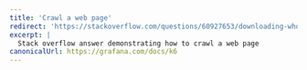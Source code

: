```yaml
---
title: 'Crawl a web page'
redirect: 'https://stackoverflow.com/questions/60927653/downloading-whole-websites-with-k6/'
excerpt: |
  Stack overflow answer demonstrating how to crawl a web page
canonicalUrl: https://grafana.com/docs/k6
---
```

